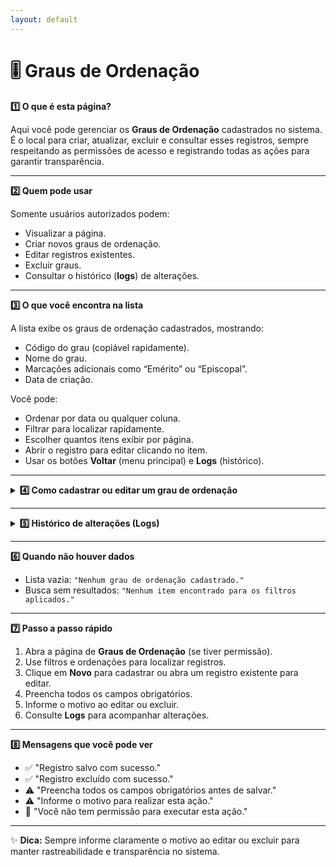 ```yaml
---
layout: default
---
```


# 🎚️ Graus de Ordenação


<summary><strong>1️⃣ O que é esta página?</strong></summary>

Aqui você pode gerenciar os **Graus de Ordenação** cadastrados no sistema.  
É o local para criar, atualizar, excluir e consultar esses registros, sempre respeitando as permissões de acesso e registrando todas as ações para garantir transparência.



---


<summary><strong>2️⃣ Quem pode usar</strong></summary>

Somente usuários autorizados podem:
- Visualizar a página.
- Criar novos graus de ordenação.
- Editar registros existentes.
- Excluir graus.
- Consultar o histórico (**logs**) de alterações.



---


<summary><strong>3️⃣ O que você encontra na lista</strong></summary>

A lista exibe os graus de ordenação cadastrados, mostrando:
- Código do grau (copiável rapidamente).
- Nome do grau.
- Marcações adicionais como “Emérito” ou “Episcopal”.
- Data de criação.

Você pode:
- Ordenar por data ou qualquer coluna.
- Filtrar para localizar rapidamente.
- Escolher quantos itens exibir por página.
- Abrir o registro para editar clicando no item.
- Usar os botões **Voltar** (menu principal) e **Logs** (histórico).



---

<details>
<summary><strong>4️⃣ Como cadastrar ou editar um grau de ordenação</strong></summary>

### **Cadastrar novo grau**
1. Clique em **Novo**.
2. Preencha todos os campos obrigatórios.
3. Salve o registro.

### **Editar grau existente**
1. Abra o registro desejado.
2. Atualize os campos necessários.
3. Informe o motivo da alteração.
4. Salve.

**Campos na edição**
- **Código ID** *(somente leitura, gerado automaticamente)*
- **Grau de Ordenação**
- **Pode receber a classificação de "Emérito"**  
  Indica se membros com este grau podem ser classificados como Eméritos.
- **Pode receber a classificação de "Episcopal"**  
  Indica se membros com este grau podem ser classificados como Episcopais.

### **Abas disponíveis**
- **Funções Vinculadas** *(segue a mesma lógica das seções anteriores)*
- **Observações**

### **Excluir grau**
1. Selecione o registro.
2. Clique em **Excluir**.
3. Informe o motivo.
4. Confirme.

</details>

---

<details>
<summary><strong>5️⃣ Histórico de alterações (Logs)</strong></summary>

Nos logs você encontra:
- Data e hora da ação.
- Usuário que realizou a alteração.
- Tipo de ação (criação, edição, exclusão).
- Motivo informado.

Acesso:
- Na lista, botão **Logs** ao lado do registro.
- No formulário aberto, botão **Logs** no topo.

</details>

---


<summary><strong>6️⃣ Quando não houver dados</strong></summary>

- Lista vazia: `"Nenhum grau de ordenação cadastrado."`
- Busca sem resultados: `"Nenhum item encontrado para os filtros aplicados."`



---


<summary><strong>7️⃣ Passo a passo rápido</strong></summary>

1. Abra a página de **Graus de Ordenação** (se tiver permissão).
2. Use filtros e ordenações para localizar registros.
3. Clique em **Novo** para cadastrar ou abra um registro existente para editar.
4. Preencha todos os campos obrigatórios.
5. Informe o motivo ao editar ou excluir.
6. Consulte **Logs** para acompanhar alterações.



---


<summary><strong>8️⃣ Mensagens que você pode ver</strong></summary>

- ✅ "Registro salvo com sucesso."
- ✅ "Registro excluído com sucesso."
- ⚠️ "Preencha todos os campos obrigatórios antes de salvar."
- ⚠️ "Informe o motivo para realizar esta ação."
- 🚫 "Você não tem permissão para executar esta ação."



---

✨ **Dica:** Sempre informe claramente o motivo ao editar ou excluir para manter rastreabilidade e transparência no sistema.